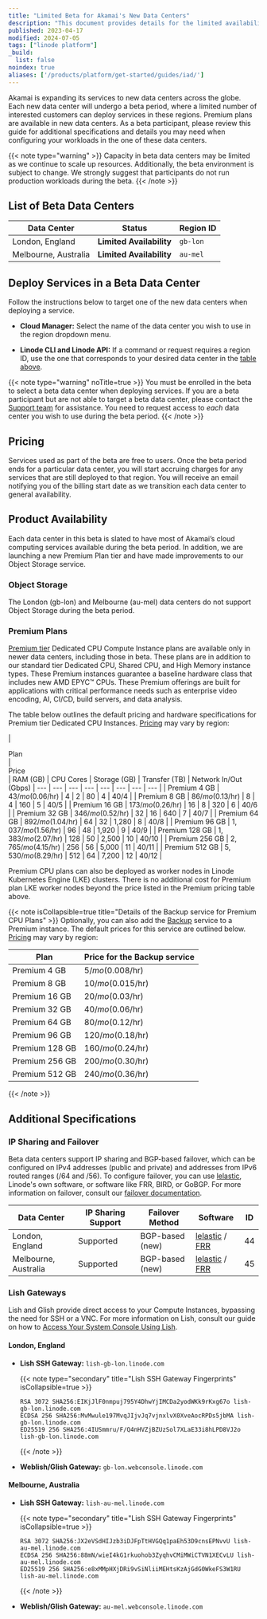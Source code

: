 ```yaml
---
title: "Limited Beta for Akamai's New Data Centers"
description: "This document provides details for the limited availability beta of Akamai Connected Cloud's latest data centers."
published: 2023-04-17
modified: 2024-07-05
tags: ["linode platform"]
_build:
  list: false
noindex: true
aliases: ['/products/platform/get-started/guides/iad/']
---
```


Akamai is expanding its services to new data centers across the globe. Each new data center will undergo a beta period, where a limited number of interested customers can deploy services in these regions. Premium plans are available in new data centers. As a beta participant, please review this guide for additional specifications and details you may need when configuring your workloads in the one of these data centers.

{{< note type="warning" >}}
Capacity in beta data centers may be limited as we continue to scale up resources. Additionally, the beta environment is subject to change. We strongly suggest that participants do not run production workloads during the beta.
{{< /note >}}

## List of Beta Data Centers

| Data Center | Status | Region ID |
| -- | -- | -- |
| London, England | **Limited Availability** | `gb-lon` |
| Melbourne, Australia | **Limited Availability** | `au-mel` |

## Deploy Services in a Beta Data Center

Follow the instructions below to target one of the new data centers when deploying a service.

-   **Cloud Manager:** Select the name of the data center you wish to use in the region dropdown menu.

-   **Linode CLI and Linode API:** If a command or request requires a region ID, use the one that corresponds to your desired data center in the [table above](#list-of-new-data-centers).

{{< note type="warning" noTitle=true >}}
You must be enrolled in the beta to select a beta data center when deploying services. If you are a beta participant but are not able to target a beta data center, please contact the [Support team](https://www.linode.com/support/) for assistance. You need to request access to *each* data center you wish to use during the beta period.
{{< /note >}}

## Pricing

Services used as part of the beta are free to users. Once the beta period ends for a particular data center, you will start accruing charges for any services that are still deployed to that region. You will receive an email notifying you of the billing start date as we transition each data center to general availability.

## Product Availability

Each data center in this beta is slated to have most of Akamai’s cloud computing services available during the beta period. In addition, we are launching a new Premium Plan tier and have made improvements to our Object Storage service.

### Object Storage

The London (gb-lon) and Melbourne (au-mel) data centers do not support Object Storage during the beta period.

### Premium Plans

[Premium tier](/docs/products/compute/compute-instances/plans/premium/) Dedicated CPU Compute Instance plans are available only in newer data centers, including those in beta. These plans are in addition to our standard tier Dedicated CPU, Shared CPU, and High Memory instance types. These Premium instances guarantee a baseline hardware class that includes new AMD EPYC™ CPUs. These Premium offerings are built for applications with critical performance needs such as enterprise video encoding, AI, CI/CD, build servers, and data analysis.

The table below outlines the default pricing and hardware specifications for Premium tier Dedicated CPU Instances. [Pricing](https://www.linode.com/pricing/) may vary by region:

| <div class="w-40">Plan</div> | <div class="w-36">Price</div> | RAM (GB) | CPU Cores | Storage (GB) | Transfer (TB) | Network In/Out (Gbps)
| --- |  --- | --- | --- | --- | --- | --- | --- |
| Premium 4 GB   | $43/mo ($0.06/hr)    | 4   | 2  | 80    | 4  | 40/4  |
| Premium 8 GB   | $86/mo ($0.13/hr)    | 8   | 4  | 160   | 5  | 40/5  |
| Premium 16 GB  | $173/mo ($0.26/hr)   | 16  | 8  | 320   | 6  | 40/6  |
| Premium 32 GB  | $346/mo ($0.52/hr)   | 32  | 16 | 640   | 7  | 40/7  |
| Premium 64 GB  | $892/mo ($1.04/hr)   | 64  | 32 | 1,280 | 8  | 40/8  |
| Premium 96 GB  | $1,037/mo ($1.56/hr) | 96  | 48 | 1,920 | 9  | 40/9  |
| Premium 128 GB | $1,383/mo ($2.07/hr) | 128 | 50 | 2,500 | 10 | 40/10 |
| Premium 256 GB | $2,765/mo ($4.15/hr) | 256 | 56 | 5,000 | 11 | 40/11 |
| Premium 512 GB | $5,530/mo ($8.29/hr) | 512 | 64 | 7,200 | 12 | 40/12 |

Premium CPU plans can also be deployed as worker nodes in Linode Kubernetes Engine (LKE) clusters. There is no additional cost for Premium plan LKE worker nodes beyond the price listed in the Premium pricing table above.

{{< note isCollapsible=true title="Details of the Backup service for Premium CPU Plans" >}}
Optionally, you can also add the [Backup](/docs/products/storage/backups/) service to a Premium instance. The default prices for this service are outlined below. [Pricing](https://www.linode.com/pricing/) may vary by region:

| <div class="w-40">Plan</div> | Price for the Backup service |
| --- | --- |
| Premium 4 GB  | $5/mo ($0.008/hr)    |
| Premium 8 GB  | $10/mo ($0.015/hr)   |
| Premium 16 GB | $20/mo ($0.03/hr)   |
| Premium 32 GB | $40/mo ($0.06/hr)   |
| Premium 64 GB | $80/mo ($0.12/hr)   |
| Premium 96 GB | $120/mo ($0.18/hr)  |
| Premium 128 GB | $160/mo ($0.24/hr) |
| Premium 256 GB | $200/mo ($0.30/hr) |
| Premium 512 GB | $240/mo ($0.36/hr) |
{{< /note >}}

## Additional Specifications

### IP Sharing and Failover

Beta data centers support IP sharing and BGP-based failover, which can be configured on IPv4 addresses (public and private) and addresses from IPv6 routed ranges (/64 and /56). To configure failover, you can use [lelastic](https://github.com/linode/lelastic), Linode's own software, or software like FRR, BIRD, or GoBGP. For more information on failover, consult our [failover documentation](/docs/products/compute/compute-instances/guides/failover/).

| Data Center | IP Sharing Support | Failover Method | Software | ID |
| --- | --- | --- | --- | --- |
| London, England | Supported | BGP-based (new) | [lelastic](/docs/products/compute/compute-instances/guides/failover/#configure-failover) / [FRR](/docs/products/compute/compute-instances/guides/failover-bgp-frr/) | 44 |
| Melbourne, Australia | Supported | BGP-based (new) | [lelastic](/docs/products/compute/compute-instances/guides/failover/#configure-failover) / [FRR](/docs/products/compute/compute-instances/guides/failover-bgp-frr/) | 45 |

### Lish Gateways

Lish and Glish provide direct access to your Compute Instances, bypassing the need for SSH or a VNC. For more information on Lish, consult our guide on how to [Access Your System Console Using Lish](/docs/products/compute/compute-instances/guides/lish/).

#### London, England

-   **Lish SSH Gateway:** `lish-gb-lon.linode.com`

    {{< note type="secondary" title="Lish SSH Gateway Fingerprints" isCollapsible=true >}}
    ```command
    RSA 3072 SHA256:EIKjJlF0nmpuj795Y4DhwYjIMCDa2yodWKk9rKxg67o lish-gb-lon.linode.com
    ECDSA 256 SHA256:MvMwule197MvqJIjvJq7vjnxlvX0XveAocRPDs5jbMA lish-gb-lon.linode.com
    ED25519 256 SHA256:4IUSmmru/F/Q4nHVZjBZUzSol7XLaE33i8hLPD8VJ2o lish-gb-lon.linode.com
    ```
    {{< /note >}}

-   **Weblish/Glish Gateway:** `gb-lon.webconsole.linode.com`

#### Melbourne, Australia

-   **Lish SSH Gateway:** `lish-au-mel.linode.com`

    {{< note type="secondary" title="Lish SSH Gateway Fingerprints" isCollapsible=true >}}
    ```command
    RSA 3072 SHA256:JX2eVSdHIJzb3iDJFpTtHVGQq1paEh53D9cnsEPNvvU lish-au-mel.linode.com
    ECDSA 256 SHA256:88mN/wieI4kG1rkuohob3ZyqhvCMiMWiCTVN1XECvLU lish-au-mel.linode.com
    ED25519 256 SHA256:e8xMMpHXjDRi9vSiNliiMEHtsKzAjGdG0WkeFS3W1RU lish-au-mel.linode.com
    ```
    {{< /note >}}

-   **Weblish/Glish Gateway:** `au-mel.webconsole.linode.com`
